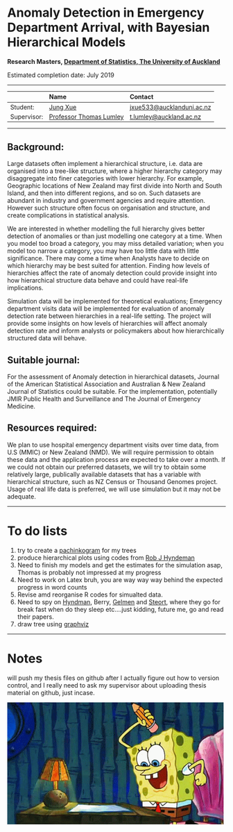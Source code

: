 Anomaly Detection in Emergency Department Arrival, with Bayesian Hierarchical Models
=======================================

**Research Masters, [Department of Statistics, The University of Auckland](https://www.stat.auckland.ac.nz/en.html)**

Estimated completion date: July 2019

--------------------------------------

|   | Name  | Contact |
| :------------ |:---------------| :-----|
| Student:      | [Jung Xue](http://Xue.rbind.io) | jxue533@aucklanduni.ac.nz |
| Supervisor:   | [Professor Thomas Lumley](https://www.stat.auckland.ac.nz/people/tlum005)|   t.lumley@auckland.ac.nz |

------------------------------------------------------------------------------------------------------
## Background:

  Large datasets often implement a hierarchical structure, i.e. data are organised into a tree-like structure, where a higher hierarchy category may disaggregate into finer categories with lower hierarchy. For example, Geographic locations of New Zealand may first divide into North and South Island, and then into different regions, and so on. Such datasets are abundant in industry and government agencies and require attention. However such structure often focus on organisation and structure, and create complications in statistical analysis. 
  
  We are interested in whether modelling the full hierarchy gives better detection of anomalies or than just modelling one category at a time. When you model too broad a category, you may miss detailed variation; when you model too narrow a category, you may have too little data with little significance. There may come a time when Analysts have to decide on which hierarchy may be best suited for attention. Finding how levels of hierarchies affect the rate of anomaly detection could provide insight into how hierarchical structure data behave and could have real-life implications.  
  
  Simulation data will be implemented for theoretical evaluations; Emergency department visits data will be implemented for evaluation of anomaly detection rate between hierarchies in a real-life setting. The project will provide some insights on how levels of hierarchies will affect anomaly detection rate and inform analysts or policymakers about how hierarchically structured data will behave.

## Suitable journal:

  For the assessment of Anomaly detection in hierarchical datasets, Journal of the American Statistical Association and Australian & New Zealand Journal of Statistics could be suitable. For the implementation, potentially JMIR Public Health and Surveillance and The Journal of Emergency Medicine.
  
## Resources required:

  We plan to use hospital emergency department visits over time data, from U.S (MMIC) or New Zealand (NMD). We will require permission to obtain these data and the application process are expected to take over a month. If we could not obtain our preferred datasets, we will try to obtain some relatively large, publically available datasets that has a variable with hierarchical structure, such as NZ Census or Thousand Genomes project. Usage of real life data is preferred, we will use simulation but it may not be adequate. 

------------------------------------------------------------------------------------------------------
# To do lists
1. try to create a [pachinkogram](http://www.chewydata.com/samples/141017-Pachinkogram/pachinkogram.html) for my trees 
2. produce hierarchical plots using codes from [Rob J Hyndeman](https://otexts.org/fpp2/hts.html)
3. Need to finish my models and get the estimates for the simulation asap, Thomas is probably not impressed at my progress
4. Need to work on Latex bruh, you are way way way behind the expected progress in word counts
5. Revise amd reorganise R codes for simualted data.
6. Need to spy on [Hyndman](https://otexts.org/fpp2/hierarchical.html), Berry, [Gelmen](https://andrewgelman.com/) and [Steort](https://resteorts.github.io/), where they go for break fast when do they sleep etc....just kidding, future me, go and read their papers. 
7. draw tree using [graphviz](http://www.graphviz.org/)
-----------------------------------------------------------------------------------------------------
# Notes
will push my thesis files on github after I actually figure out how to version control, and I really need to ask my supervisor about uploading thesis material on github, just incase.

![](spbwritehard.gif)



